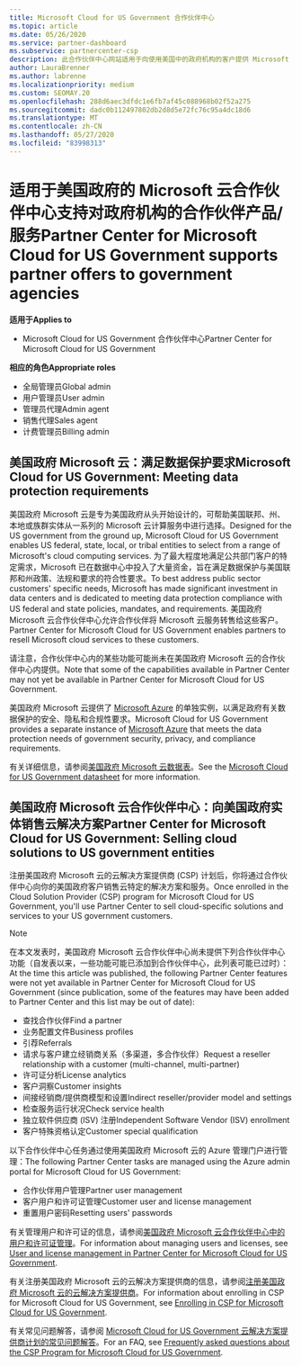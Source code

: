 ```yaml
---
title: Microsoft Cloud for US Government 合作伙伴中心
ms.topic: article
ms.date: 05/26/2020
ms.service: partner-dashboard
ms.subservice: partnercenter-csp
description: 此合作伙伴中心网站适用于向使用美国中的政府机构的客户提供 Microsoft 云解决方案的 Microsoft 合作伙伴。
author: LauraBrenner
ms.author: labrenne
ms.localizationpriority: medium
ms.custom: SEOMAY.20
ms.openlocfilehash: 288d6aec3dfdc1e6fb7af45c088968b02f52a275
ms.sourcegitcommit: dadc0b112497802db2d8d5e72fc76c95a4dc18d6
ms.translationtype: MT
ms.contentlocale: zh-CN
ms.lasthandoff: 05/27/2020
ms.locfileid: "83998313"
---
```

# <a name="partner-center-for-microsoft-cloud-for-us-government-supports-partner-offers-to-government-agencies"></a><span data-ttu-id="7f80a-103">适用于美国政府的 Microsoft 云合作伙伴中心支持对政府机构的合作伙伴产品/服务</span><span class="sxs-lookup"><span data-stu-id="7f80a-103">Partner Center for Microsoft Cloud for US Government supports partner offers to government agencies</span></span>

<span data-ttu-id="7f80a-104">**适用于**</span><span class="sxs-lookup"><span data-stu-id="7f80a-104">**Applies to**</span></span>

- <span data-ttu-id="7f80a-105">Microsoft Cloud for US Government 合作伙伴中心</span><span class="sxs-lookup"><span data-stu-id="7f80a-105">Partner Center for Microsoft Cloud for US Government</span></span>

<span data-ttu-id="7f80a-106">**相应的角色**</span><span class="sxs-lookup"><span data-stu-id="7f80a-106">**Appropriate roles**</span></span>

- <span data-ttu-id="7f80a-107">全局管理员</span><span class="sxs-lookup"><span data-stu-id="7f80a-107">Global admin</span></span>
- <span data-ttu-id="7f80a-108">用户管理员</span><span class="sxs-lookup"><span data-stu-id="7f80a-108">User admin</span></span>
- <span data-ttu-id="7f80a-109">管理员代理</span><span class="sxs-lookup"><span data-stu-id="7f80a-109">Admin agent</span></span>
- <span data-ttu-id="7f80a-110">销售代理</span><span class="sxs-lookup"><span data-stu-id="7f80a-110">Sales agent</span></span>
- <span data-ttu-id="7f80a-111">计费管理员</span><span class="sxs-lookup"><span data-stu-id="7f80a-111">Billing admin</span></span>


## <a name="microsoft-cloud-for-us-government-meeting-data-protection-requirements"></a><span data-ttu-id="7f80a-112">美国政府 Microsoft 云：满足数据保护要求</span><span class="sxs-lookup"><span data-stu-id="7f80a-112">Microsoft Cloud for US Government: Meeting data protection requirements</span></span>

<span data-ttu-id="7f80a-113">美国政府 Microsoft 云是专为美国政府从头开始设计的，可帮助美国联邦、州、本地或族群实体从一系列的 Microsoft 云计算服务中进行选择。</span><span class="sxs-lookup"><span data-stu-id="7f80a-113">Designed for the US government from the ground up, Microsoft Cloud for US Government enables US federal, state, local, or tribal entities to select from a range of Microsoft's cloud computing services.</span></span> <span data-ttu-id="7f80a-114">为了最大程度地满足公共部门客户的特定需求，Microsoft 已在数据中心中投入了大量资金，旨在满足数据保护与美国联邦和州政策、法规和要求的符合性要求。</span><span class="sxs-lookup"><span data-stu-id="7f80a-114">To best address public sector customers' specific needs, Microsoft has made significant investment in data centers and is dedicated to meeting data protection compliance with US federal and state policies, mandates, and requirements.</span></span> <span data-ttu-id="7f80a-115">美国政府 Microsoft 云合作伙伴中心允许合作伙伴将 Microsoft 云服务转售给这些客户。</span><span class="sxs-lookup"><span data-stu-id="7f80a-115">Partner Center for Microsoft Cloud for US Government enables partners to resell Microsoft cloud services to these customers.</span></span>

<span data-ttu-id="7f80a-116">请注意，合作伙伴中心内的某些功能可能尚未在美国政府 Microsoft 云的合作伙伴中心内提供。</span><span class="sxs-lookup"><span data-stu-id="7f80a-116">Note that some of the capabilities available in Partner Center may not yet be available in Partner Center for Microsoft Cloud for US Government.</span></span>

<span data-ttu-id="7f80a-117">美国政府 Microsoft 云提供了 [Microsoft Azure](https://azure.microsoft.com/overview/clouds/government/) 的单独实例，以满足政府有关数据保护的安全、隐私和合规性要求。</span><span class="sxs-lookup"><span data-stu-id="7f80a-117">Microsoft Cloud for US Government provides a separate instance of [Microsoft Azure](https://azure.microsoft.com/overview/clouds/government/) that meets the data protection needs of government security, privacy, and compliance requirements.</span></span> 

<span data-ttu-id="7f80a-118">有关详细信息，请参阅[美国政府 Microsoft 云数据表](https://download.microsoft.com/download/C/9/C/C9CA3002-DFC4-4ADA-841F-DF42AEC042FB/Microsoft_Azure_Government_Datasheet_EN_US.PDF)。</span><span class="sxs-lookup"><span data-stu-id="7f80a-118">See the [Microsoft Cloud for US Government datasheet](https://download.microsoft.com/download/C/9/C/C9CA3002-DFC4-4ADA-841F-DF42AEC042FB/Microsoft_Azure_Government_Datasheet_EN_US.PDF) for more information.</span></span>

## <a name="partner-center-for-microsoft-cloud-for-us-government-selling-cloud-solutions-to-us-government-entities"></a><span data-ttu-id="7f80a-119">美国政府 Microsoft 云合作伙伴中心：向美国政府实体销售云解决方案</span><span class="sxs-lookup"><span data-stu-id="7f80a-119">Partner Center for Microsoft Cloud for US Government: Selling cloud solutions to US government entities</span></span>

<span data-ttu-id="7f80a-120">注册美国政府 Microsoft 云的云解决方案提供商 (CSP) 计划后，你将通过合作伙伴中心向你的美国政府客户销售云特定的解决方案和服务。</span><span class="sxs-lookup"><span data-stu-id="7f80a-120">Once enrolled in the Cloud Solution Provider (CSP) program for Microsoft Cloud for US Government, you'll use Partner Center to sell cloud-specific solutions and services to your US government customers.</span></span> 

> [!NOTE]  
> <span data-ttu-id="7f80a-121">在本文发表时，美国政府 Microsoft 云合作伙伴中心尚未提供下列合作伙伴中心功能（自发表以来，一些功能可能已添加到合作伙伴中心，此列表可能已过时）：</span><span class="sxs-lookup"><span data-stu-id="7f80a-121">At the time this article was published, the following Partner Center features were not yet available in Partner Center for Microsoft Cloud for US Government (since publication, some of the features may have been added to Partner Center and this list may be out of date):</span></span>

- <span data-ttu-id="7f80a-122">查找合作伙伴</span><span class="sxs-lookup"><span data-stu-id="7f80a-122">Find a partner</span></span>
- <span data-ttu-id="7f80a-123">业务配置文件</span><span class="sxs-lookup"><span data-stu-id="7f80a-123">Business profiles</span></span>
- <span data-ttu-id="7f80a-124">引荐</span><span class="sxs-lookup"><span data-stu-id="7f80a-124">Referrals</span></span>
- <span data-ttu-id="7f80a-125">请求与客户建立经销商关系（多渠道，多合作伙伴）</span><span class="sxs-lookup"><span data-stu-id="7f80a-125">Request a reseller relationship with a customer (multi-channel, multi-partner)</span></span>
- <span data-ttu-id="7f80a-126">许可证分析</span><span class="sxs-lookup"><span data-stu-id="7f80a-126">License analytics</span></span>
- <span data-ttu-id="7f80a-127">客户洞察</span><span class="sxs-lookup"><span data-stu-id="7f80a-127">Customer insights</span></span>
- <span data-ttu-id="7f80a-128">间接经销商/提供商模型和设置</span><span class="sxs-lookup"><span data-stu-id="7f80a-128">Indirect reseller/provider model and settings</span></span>
- <span data-ttu-id="7f80a-129">检查服务运行状况</span><span class="sxs-lookup"><span data-stu-id="7f80a-129">Check service health</span></span>
- <span data-ttu-id="7f80a-130">独立软件供应商 (ISV) 注册</span><span class="sxs-lookup"><span data-stu-id="7f80a-130">Independent Software Vendor (ISV) enrollment</span></span>
- <span data-ttu-id="7f80a-131">客户特殊资格认定</span><span class="sxs-lookup"><span data-stu-id="7f80a-131">Customer special qualification</span></span>

<span data-ttu-id="7f80a-132">以下合作伙伴中心任务通过使用美国政府 Microsoft 云的 Azure 管理门户进行管理：</span><span class="sxs-lookup"><span data-stu-id="7f80a-132">The following Partner Center tasks are managed using the Azure admin portal for Microsoft Cloud for US Government:</span></span> 

- <span data-ttu-id="7f80a-133">合作伙伴用户管理</span><span class="sxs-lookup"><span data-stu-id="7f80a-133">Partner user management</span></span>
- <span data-ttu-id="7f80a-134">客户用户和许可证管理</span><span class="sxs-lookup"><span data-stu-id="7f80a-134">Customer user and license management</span></span>
- <span data-ttu-id="7f80a-135">重置用户密码</span><span class="sxs-lookup"><span data-stu-id="7f80a-135">Resetting users' passwords</span></span>

<span data-ttu-id="7f80a-136">有关管理用户和许可证的信息，请参阅[美国政府 Microsoft 云合作伙伴中心中的用户和许可证管理](user-management-in-partner-center-for-microsoft-us-govt-cloud.md)。</span><span class="sxs-lookup"><span data-stu-id="7f80a-136">For information about managing users and licenses, see [User and license management in Partner Center for Microsoft Cloud for US Government](user-management-in-partner-center-for-microsoft-us-govt-cloud.md).</span></span>

<span data-ttu-id="7f80a-137">有关注册美国政府 Microsoft 云的云解决方案提供商的信息，请参阅[注册美国政府 Microsoft 云的云解决方案提供商](enroll-in-csp-for-microsoft-us-govt-cloud.md)。</span><span class="sxs-lookup"><span data-stu-id="7f80a-137">For information about enrolling in CSP for Microsoft Cloud for US Government, see [Enrolling in CSP for Microsoft Cloud for US Government](enroll-in-csp-for-microsoft-us-govt-cloud.md).</span></span>

<span data-ttu-id="7f80a-138">有关常见问题解答，请参阅 [Microsoft Cloud for US Government 云解决方案提供商计划的常见问题解答](faq-for-us-govt-cloud.md)。</span><span class="sxs-lookup"><span data-stu-id="7f80a-138">For an FAQ, see [Frequently asked questions about the CSP Program for Microsoft Cloud for US Government](faq-for-us-govt-cloud.md).</span></span>
